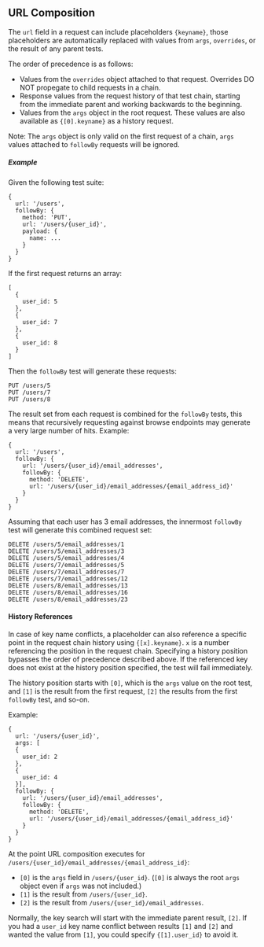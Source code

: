<a id="_urlcomposition"></a>
## URL Composition
The `url` field in a request can include placeholders `{keyname}`, those placeholders are automatically replaced with values from `args`, `overrides`, or the result of any parent tests.

The order of precedence is as follows:
-  Values from the `overrides` object attached to that request. Overrides DO NOT propegate to child requests in a chain.
-  Response values from the request history of that test chain, starting from the immediate parent and working backwards to the beginning.
-  Values from the `args` object in the root request. These values are also available as `{[0].keyname}` as a history request.

Note: The `args` object is only valid on the first request of a chain, `args` values attached to `followBy` requests will be ignored.

##### Example
Given the following test suite:
```
{
  url: '/users',
  followBy: {
    method: 'PUT',
    url: '/users/{user_id}',
    payload: {
      name: ...
    }
  }
}
```
If the first request returns an array:
```
[
  {
    user_id: 5
  },
  {
    user_id: 7
  },
  {
    user_id: 8
  }
]
```
Then the `followBy` test will generate these requests:
```
PUT /users/5
PUT /users/7
PUT /users/8
```

The result set from each request is combined for the `followBy` tests, this means that recursively requesting against browse endpoints may generate a very large number of hits. Example:
```
{
  url: '/users',
  followBy: {
    url: '/users/{user_id}/email_addresses',
    followBy: {
      method: 'DELETE',
      url: '/users/{user_id}/email_addresses/{email_address_id}'
    }
  }
}
```
Assuming that each user has 3 email addresses, the innermost `followBy` test will generate this combined request set:
```
DELETE /users/5/email_addresses/1
DELETE /users/5/email_addresses/3
DELETE /users/5/email_addresses/4
DELETE /users/7/email_addresses/5
DELETE /users/7/email_addresses/7
DELETE /users/7/email_addresses/12
DELETE /users/8/email_addresses/13
DELETE /users/8/email_addresses/16
DELETE /users/8/email_addresses/23
```

#### History References
In case of key name conflicts, a placeholder can also reference a specific point in the request chain history using `{[x].keyname}`. `x` is a number referencing the position in the request chain. Specifying a history position bypasses the order of precedence described above. If the referenced key does not exist at the history position specified, the test will fail immediately.

The history position starts with `[0]`, which is the `args` value on the root test, and `[1]` is the result from the first request, `[2]` the results from the first `followBy` test, and so-on.

Example:
```
{
  url: '/users/{user_id}',
  args: [
  {
    user_id: 2
  },
  {
    user_id: 4
  }],
  followBy: {
    url: '/users/{user_id}/email_addresses',
    followBy: {
      method: 'DELETE',
      url: '/users/{user_id}/email_addresses/{email_address_id}'
    }
  }
}
```
At the point URL composition executes for `/users/{user_id}/email_addresses/{email_address_id}`:
-  `[0]` is the `args` field in `/users/{user_id}`. (`[0]` is always the root `args` object even if `args` was not included.)
-  `[1]` is the result from `/users/{user_id}`.
-  `[2]` is the result from `/users/{user_id}/email_addresses`.

Normally, the key search will start with the immediate parent result, `[2]`. If you had a `user_id` key name conflict between results `[1]` and `[2]` and wanted the value from `[1]`, you could specify `{[1].user_id}` to avoid it.
